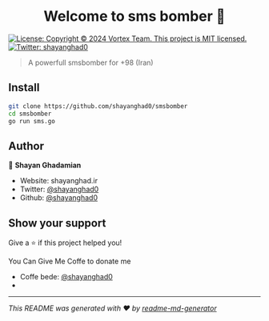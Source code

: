 <h1 align="center">Welcome to sms bomber 👋</h1>
<p>
  <a href="#" target="_blank">
    <img alt="License: Copyright © 2024 Vortex Team. This project is MIT licensed." src="https://img.shields.io/badge/License-Copyright © 2024 Vortex Team. This project is MIT licensed.-yellow.svg" />
  </a>
  <a href="https://twitter.com/shayanghad0" target="_blank">
    <img alt="Twitter: shayanghad0" src="https://img.shields.io/twitter/follow/shayanghad0.svg?style=social" />
  </a>
</p>

> A powerfull smsbomber for +98 (Iran)

## Install

```sh
git clone https://github.com/shayanghad0/smsbomber
cd smsbomber
go run sms.go
```

## Author

👤 **Shayan Ghadamian**

* Website: shayanghad.ir
* Twitter: [@shayanghad0](https://twitter.com/shayanghad0)
* Github: [@shayanghad0](https://github.com/shayanghad0)

## Show your support

Give a ⭐️ if this project helped you!

You Can Give Me Coffe to donate me
* Coffe bede: [@shayanghad0](https://www.coffeebede.com/shayanghad0)
* 
***
_This README was generated with ❤️ by [readme-md-generator](https://github.com/kefranabg/readme-md-generator)_
